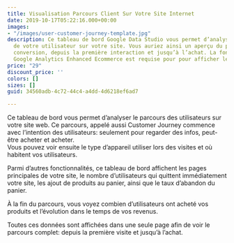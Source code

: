 ```yaml
---
title: Visualisation Parcours Client Sur Votre Site Internet
date: 2019-10-17T05:22:16.000+00:00
images:
- "/images/user-customer-journey-template.jpg"
description: Ce tableau de bord Google Data Studio vous permet d’analyser le parcours
  de votre utilisateur sur votre site. Vous auriez ainsi un aperçu du processus de
  conversion, depuis la première interaction et jusqu’à l’achat. La fonctionnalité
  Google Analytics Enhanced Ecommerce est requise pour pour afficher les données.
price: "29"
discount_price: ''
colors: []
sizes: []
guid: 34560adb-4c72-44c4-a4dd-4d6218ef6ad7

---
```

Ce tableau de bord vous permet d’analyser le parcours des utilisateurs sur votre site web. Ce parcours, appelé aussi Customer Journey commence avec l’intention des utilisateurs: seulement pour regarder des infos, peut-être acheter et acheter.  
Vous pouvez voir ensuite le type d’appareil utiliser lors des visites et où habitent vos utilisateurs.

Parmi d’autres fonctionnalités, ce tableau de bord affichent les pages principales de votre site, le nombre d’utilisateurs qui quittent immédiatement votre site, les ajout de produits au panier, ainsi que le taux d’abandon du panier.

À la fin du parcours, vous voyez combien d’utilisateurs ont acheté vos produits et l’évolution dans le temps de vos revenus.

Toutes ces données sont affichées dans une seule page afin de voir le parcours complet: depuis la première visite et jusqu’à l’achat.